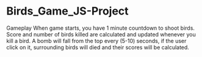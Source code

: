 # Birds_Game_JS-Project
Gameplay
When game starts, you have 1 minute countdown to shoot birds.
Score and number of birds killed are calculated and updated whenever you kill a bird.
A bomb will fall from the top every (5-10) seconds, if the user click on it, surrounding birds will died and their scores will be calculated.
